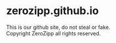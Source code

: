 # zerozipp.github.io
This is our github site, do not steal or fake.<br>
Copyright ZeroZipp all rights reserved.
